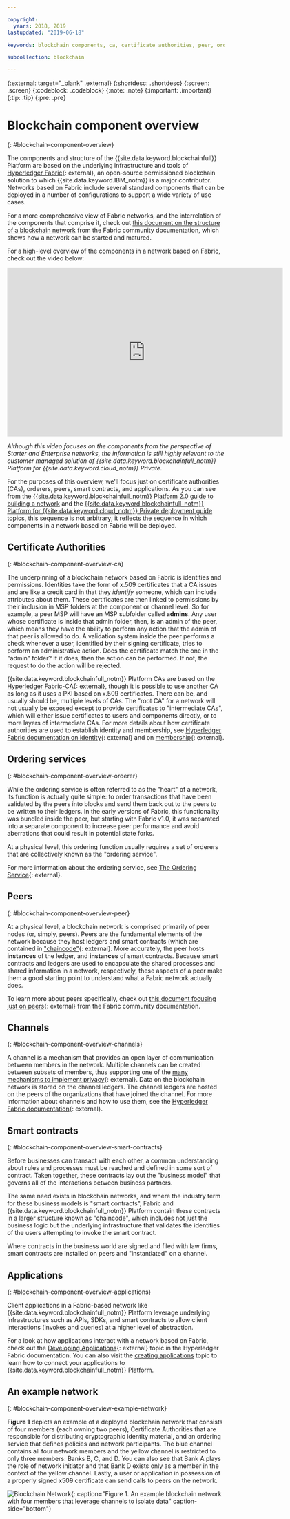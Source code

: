 ```yaml
---

copyright:
  years: 2018, 2019
lastupdated: "2019-06-18"

keywords: blockchain components, ca, certificate authorities, peer, ordering service, orderer, channel, smart contract, applications

subcollection: blockchain

---
```


{:external: target="_blank" .external}
{:shortdesc: .shortdesc}
{:screen: .screen}
{:codeblock: .codeblock}
{:note: .note}
{:important: .important}
{:tip: .tip}
{:pre: .pre}

# Blockchain component overview
{: #blockchain-component-overview}

The components and structure of the {{site.data.keyword.blockchainfull}} Platform are based on the underlying infrastructure and tools of [Hyperledger Fabric](https://hyperledger-fabric.readthedocs.io/en/release-1.4/){: external}, an open-source permissioned blockchain solution to which {{site.data.keyword.IBM_notm}} is a major contributor. Networks based on Fabric include several standard components that can be deployed in a number of configurations to support a wide variety of use cases.

For a more comprehensive view of Fabric networks, and the interrelation of the components that comprise it, check out [this document on the structure of a blockchain network](https://hyperledger-fabric.readthedocs.io/en/release-1.4/network/network.html) from the Fabric community documentation, which shows how a network can be started and matured.

For a high-level overview of the components in a network based on Fabric, check out the video below:

<iframe class="embed-responsive-item" id="youtubeplayer" title="Starter Plan videos" type="text/html" width="640" height="390" src="https://www.youtube.com/embed/sJaT2L99BUo" frameborder="0" webkitallowfullscreen mozallowfullscreen allowfullscreen> </iframe>

*Although this video focuses on the components from the perspective of Starter and Enterprise networks, the information is still highly relevant to the customer managed solution of {{site.data.keyword.blockchainfull_notm}} Platform for {{site.data.keyword.cloud_notm}} Private.*

For the purposes of this overview, we'll focus just on certificate authorities (CAs), orderers, peers, smart contracts, and applications. As you can see from the [{{site.data.keyword.blockchainfull_notm}} Platform 2.0 guide to building a network](/docs/services/blockchain/howto/ibp-console-build-network.html#ibp-console-build-network) and the [{{site.data.keyword.blockchainfull_notm}} Platform for {{site.data.keyword.cloud_notm}} Private deployment guide](/docs/services/blockchain/ibp_for_icp_deployment_guide.html#get-started-icp) topics, this sequence is not arbitrary; it reflects the sequence in which components in a network based on Fabric will be deployed.

## Certificate Authorities
{: #blockchain-component-overview-ca}

The underpinning of a blockchain network based on Fabric is identities and permissions. Identities take the form of x.509 certificates that a CA issues and are like a credit card in that they *identify* someone, which can include attributes about them. These certificates are then linked to permissions by their inclusion in MSP folders at the component or channel level. So for example, a peer MSP will have an MSP subfolder called **admins**. Any user whose certificate is inside that admin folder, then, is an admin of the peer, which means they have the ability to perform any action that the admin of that peer is allowed to do. A validation system inside the peer performs a check whenever a user, identified by their signing certificate, tries to perform an administrative action. Does the certificate match the one in the "admin" folder? If it does, then the action can be performed. If not, the request to do the action will be rejected.

{{site.data.keyword.blockchainfull_notm}} Platform CAs are based on the [Hyperledger Fabric-CA](https://hyperledger-fabric-ca.readthedocs.io/en/release-1.4/){: external}, though it is possible to use another CA as long as it uses a PKI based on x.509 certificates. There can be, and usually should be, multiple levels of CAs. The "root CA" for a network will not usually be exposed except to provide certificates to "intermediate CAs", which will either issue certificates to users and components directly, or to more layers of intermediate CAs. For more details about how certificate authorities are used to establish identity and membership, see [Hyperledger Fabric documentation on identity](https://hyperledger-fabric.readthedocs.io/en/release-1.4/identity/identity.html){: external} and on [membership](https://hyperledger-fabric.readthedocs.io/en/release-1.4/membership/membership.html){: external}.

## Ordering services
{: #blockchain-component-overview-orderer}

While the ordering service is often referred to as the "heart" of a network, its function is actually quite simple: to order transactions that have been validated by the peers into blocks and send them back out to the peers to be written to their ledgers. In the early versions of Fabric, this functionality was bundled inside the peer, but starting with Fabric v1.0, it was separated into a separate component to increase peer performance and avoid aberrations that could result in potential state forks.

At a physical level, this ordering function usually requires a set of orderers that are collectively known as the "ordering service".

For more information about the ordering service, see [The Ordering Service](https://hyperledger-fabric.readthedocs.io/en/release-1.4/orderer/ordering_service.html){: external}.

## Peers
{: #blockchain-component-overview-peer}

At a physical level, a blockchain network is comprised primarily of peer nodes (or, simply, peers). Peers are the fundamental elements of the network because they host ledgers and smart contracts (which are contained in ["chaincode"](https://hyperledger-fabric.readthedocs.io/en/release-1.4/developapps/chaincodenamespace.html){: external}. More accurately, the peer hosts **instances** of the ledger, and **instances** of smart contracts. Because smart contracts and ledgers are used to encapsulate the shared processes and shared information in a network, respectively, these aspects of a peer make them a good starting point to understand what a Fabric network actually does.

To learn more about peers specifically, check out [this document focusing just on peers](https://hyperledger-fabric.readthedocs.io/en/release-1.4/peers/peers.html){: external} from the Fabric community documentation.

## Channels
{: #blockchain-component-overview-channels}

A channel is a mechanism that provides an open layer of communication between members in the network. Multiple channels can be created between subsets of members, thus supporting one of the [many mechanisms to implement privacy](https://developer.ibm.com/tutorials/cl-blockchain-private-confidential-transactions-hyperledger-fabric-zero-knowledge-proof/){: external}. Data on the blockchain network is stored on the channel ledgers. The channel ledgers are hosted on the peers of the organizations that have joined the channel. For more information about channels and how to use them, see the [Hyperledger Fabric documentation](https://hyperledger-fabric.readthedocs.io/en/release-1.4/channels.html){: external}.

## Smart contracts
{: #blockchain-component-overview-smart-contracts}

Before businesses can transact with each other, a common understanding about rules and processes must be reached and defined in some sort of contract. Taken together, these contracts lay out the "business model" that governs all of the interactions between business partners.

The same need exists in blockchain networks, and where the industry term for these business models is "smart contracts", Fabric and {{site.data.keyword.blockchainfull_notm}} Platform contain these contracts in a larger structure known as "chaincode", which includes not just the business logic but the underlying infrastructure that validates the identities of the users attempting to invoke the smart contract.

Where contracts in the business world are signed and filed with law firms, smart contracts are installed on peers and "instantiated" on a channel.

## Applications
{: #blockchain-component-overview-applications}

Client applications in a Fabric-based network like {{site.data.keyword.blockchainfull_notm}} Platform leverage underlying infrastructures such as APIs, SDKs, and smart contracts to allow client interactions (invokes and queries) at a higher level of abstraction.

For a look at how applications interact with a network based on Fabric, check out the [Developing Applications](https://hyperledger-fabric.readthedocs.io/en/release-1.4/developapps/developing_applications.html){: external} topic in the Hyperledger Fabric documentation. You can also visit the [creating applications](/docs/services/blockchain/howto/ibp-console-create-app.html#ibp-console-app) topic to learn how to connect your applications to {{site.data.keyword.blockchainfull_notm}} Platform.

## An example network
{: #blockchain-component-overview-example-network}

**Figure 1** depicts an example of a deployed blockchain network that consists of four members (each owning two peers), Certificate Authorities that are responsible for distributing cryptographic identity material, and an ordering service that defines policies and network participants. The blue channel contains all four network members and the yellow channel is restricted to only three members: Banks B, C, and D. You can also see that Bank A plays the role of network initiator and that Bank D exists only as a member in the context of the yellow channel. Lastly, a user or application in possession of a properly signed x509 certificate can send calls to peers on the network.

![Blockchain Network](images/blockchain_network_2-01.png "Example blockchain network"){: caption="Figure 1. An example blockchain network with four members that leverage channels to isolate data" caption-side="bottom"}

